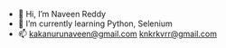 - 👋 Hi, I’m Naveen Reddy
- 🌱 I’m currently learning Python, Selenium
- 📫 kakanurunaveen@gmail.com    knkrkvrr@gmail.com

<!---
kakanurunaveen/kakanurunaveen is a ✨ special ✨ repository because its `README.md` (this file) appears on your GitHub profile.
You can click the Preview link to take a look at your changes.
--->
